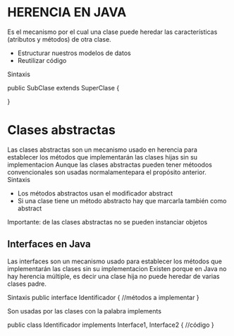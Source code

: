 # HERENCIA EN JAVA 

 Es el mecanismo por el cual una clase puede heredar las características (atributos y métodos) de otra clase.

 - Estructurar nuestros modelos de datos
 - Reutilizar código

 Sintaxis 

 public SubClase extends SuperClase {
     
 }

# Clases abstractas
Las clases abstractas son un mecanismo usado en herencia para establecer los métodos que implementarán las clases hijas sin su implementacion
Aunque las clases abstractas pueden tener métoodos convencionales son usadas normalamentepara el propósito anterior.
Sintaxis
- Los métodos abstractos usan el modificador abstract
- Si una clase tiene un método abstracto hay que marcarla también como abstract

Importante: de las clases abstractas no se pueden instanciar objetos

## Interfaces en Java
Las interfaces son un mecanismo usado  para establecer los métodos que implementarán las clases sin su implementacion
Existen porque en Java no hay herencia múltiple, es decir una clase hija no puede heredar de varias clases padre.


Sintaxis
public interface Identificador {
    //métodos a implementar
}

Son usadas por las clases con la palabra implements
 
 public class Identificador implements Interface1, Interface2 {
     //código
 }
